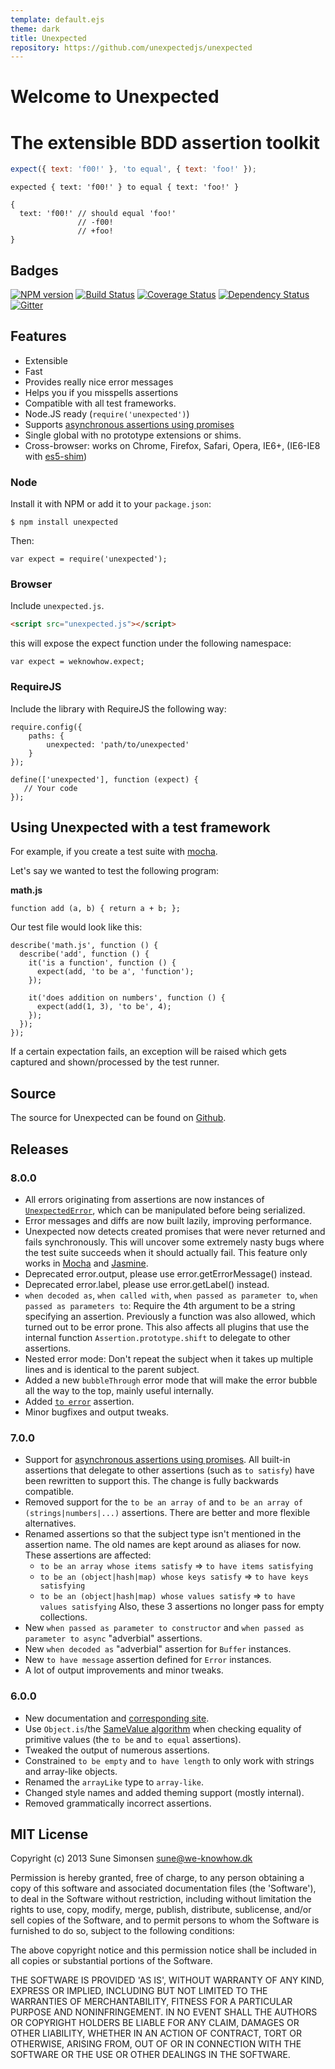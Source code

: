 ```yaml
---
template: default.ejs
theme: dark
title: Unexpected
repository: https://github.com/unexpectedjs/unexpected
---
```


# Welcome to Unexpected
# The extensible BDD assertion toolkit

```javascript
expect({ text: 'f00!' }, 'to equal', { text: 'foo!' });
```

```output
expected { text: 'f00!' } to equal { text: 'foo!' }

{
  text: 'f00!' // should equal 'foo!'
               // -f00!
               // +foo!
}
```

## Badges

[![NPM version](https://badge.fury.io/js/unexpected.svg)](http://badge.fury.io/js/unexpected)
[![Build Status](https://travis-ci.org/unexpectedjs/unexpected.svg?branch=master)](https://travis-ci.org/unexpectedjs/unexpected)
[![Coverage Status](https://coveralls.io/repos/unexpectedjs/unexpected/badge.svg)](https://coveralls.io/r/unexpectedjs/unexpected)
[![Dependency Status](https://david-dm.org/unexpectedjs/unexpected.svg)](https://david-dm.org/unexpectedjs/unexpected)
[![Gitter](https://badges.gitter.im/Join%20Chat.svg)](https://gitter.im/unexpectedjs/unexpected?utm_source=badge&utm_medium=badge&utm_campaign=pr-badge)

## Features

- Extensible
- Fast
- Provides really nice error messages
- Helps you if you misspells assertions
- Compatible with all test frameworks.
- Node.JS ready (`require('unexpected')`)
- Supports [asynchronous assertions using promises](/api/addAssertion/#asynchronous-assertions)
- Single global with no prototype extensions or shims.
- Cross-browser: works on Chrome, Firefox, Safari, Opera, IE6+,
  (IE6-IE8 with [es5-shim](https://github.com/es-shims/es5-shim))

### Node

Install it with NPM or add it to your `package.json`:

```
$ npm install unexpected
```

Then:

```js#evaluate:false
var expect = require('unexpected');
```

### Browser

Include `unexpected.js`.

```html
<script src="unexpected.js"></script>
```

this will expose the expect function under the following namespace:

```js#evaluate:false
var expect = weknowhow.expect;
```

### RequireJS

Include the library with RequireJS the following way:

```js#evaluate:false
require.config({
    paths: {
        unexpected: 'path/to/unexpected'
    }
});

define(['unexpected'], function (expect) {
   // Your code
});
```

## Using Unexpected with a test framework

For example, if you create a test suite with
[mocha](http://github.com/visionmedia/mocha).

Let's say we wanted to test the following program:

**math.js**

```js#evaluate:false
function add (a, b) { return a + b; };
```

Our test file would look like this:

```js#evaluate:false
describe('math.js', function () {
  describe('add', function () {
    it('is a function', function () {
      expect(add, 'to be a', 'function');
    });

    it('does addition on numbers', function () {
      expect(add(1, 3), 'to be', 4);
    });
  });
});
```

If a certain expectation fails, an exception will be raised which gets captured
and shown/processed by the test runner.

## Source

The source for Unexpected can be found on
[Github](https://github.com/unexpectedjs/unexpected).

## Releases

### 8.0.0

* All errors originating from assertions are now instances of
  [`UnexpectedError`](/api/UnexpectedError/), which can be manipulated before being
  serialized.
* Error messages and diffs are now built lazily, improving
  performance.
* Unexpected now detects created promises that were never returned and
  fails synchronously. This will uncover some extremely nasty bugs
  where the test suite succeeds when it should actually fail. This
  feature only works in [Mocha](http://mochajs.org/) and [Jasmine](http://jasmine.github.io/).
* Deprecated error.output, please use error.getErrorMessage() instead.
* Deprecated error.label, please use error.getLabel() instead.
* `when decoded as`, `when called with`, `when passed as parameter
  to`, `when passed as parameters to`: Require the 4th argument to be
  a string specifying an assertion. Previously a function was also
  allowed, which turned out to be error prone. This also affects all
  plugins that use the internal function `Assertion.prototype.shift`
  to delegate to other assertions.
* Nested error mode: Don't repeat the subject when it takes up
  multiple lines and is identical to the parent subject.
* Added a new `bubbleThrough` error mode that will make the error
  bubble all the way to the top, mainly useful internally.
* Added [`to error`](/assertions/function/to-error/) assertion.
* Minor bugfixes and output tweaks.

### 7.0.0

* Support for
  [asynchronous assertions using promises](/api/addAssertion/#asynchronous-assertions).
  All built-in assertions that delegate to other assertions (such as `to satisfy`)
  have been rewritten to support this. The change is fully backwards compatible.
* Removed support for the `to be an array of` and
  `to be an array of (strings|numbers|...)` assertions. There are better and
  more flexible alternatives.
* Renamed assertions so that the subject type isn't mentioned in the assertion name.
  The old names are kept around as aliases for now. These assertions are affected:
    * `to be an array whose items satisfy` => `to have items satisfying`
    * `to be an (object|hash|map) whose keys satisfy` => `to have keys satisfying`
    * `to be an (object|hash|map) whose values satisfy` => `to have values satisfying`
  Also, these 3 assertions no longer pass for empty collections.
* New `when passed as parameter to constructor` and `when passed as parameter to async` "adverbial" assertions.
* New `when decoded as` "adverbial" assertion for `Buffer` instances.
* New `to have message` assertion defined for `Error` instances.
* A lot of output improvements and minor tweaks.

### 6.0.0

* New documentation and [corresponding site](https://unexpectedjs.github.io/).
* Use `Object.is`/the [SameValue algorithm](http://people.mozilla.org/~jorendorff/es6-draft.html#sec-samevalue) when checking equality of primitive values (the `to be` and `to equal` assertions).
* Tweaked the output of numerous assertions.
* Constrained `to be empty` and `to have length` to only work with strings and array-like objects.
* Renamed the `arrayLike` type to `array-like`.
* Changed style names and added theming support (mostly internal).
* Removed grammatically incorrect assertions.

## MIT License

Copyright (c) 2013 Sune Simonsen <sune@we-knowhow.dk>

Permission is hereby granted, free of charge, to any person obtaining
a copy of this software and associated documentation files (the
'Software'), to deal in the Software without restriction, including
without limitation the rights to use, copy, modify, merge, publish,
distribute, sublicense, and/or sell copies of the Software, and to
permit persons to whom the Software is furnished to do so, subject to
the following conditions:

The above copyright notice and this permission notice shall be
included in all copies or substantial portions of the Software.

THE SOFTWARE IS PROVIDED 'AS IS', WITHOUT WARRANTY OF ANY KIND,
EXPRESS OR IMPLIED, INCLUDING BUT NOT LIMITED TO THE WARRANTIES OF
MERCHANTABILITY, FITNESS FOR A PARTICULAR PURPOSE AND
NONINFRINGEMENT. IN NO EVENT SHALL THE AUTHORS OR COPYRIGHT HOLDERS BE
LIABLE FOR ANY CLAIM, DAMAGES OR OTHER LIABILITY, WHETHER IN AN ACTION
OF CONTRACT, TORT OR OTHERWISE, ARISING FROM, OUT OF OR IN CONNECTION
WITH THE SOFTWARE OR THE USE OR OTHER DEALINGS IN THE SOFTWARE.
